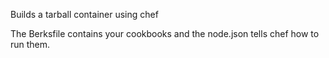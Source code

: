 
Builds a tarball container using chef

The Berksfile contains your cookbooks and the node.json
tells chef how to run them.


